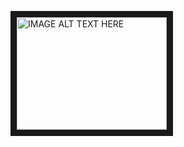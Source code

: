<a href="http://www.youtube.com/watch?feature=player_embedded&v=YOUTUBE_VIDEO_ID_HERE
" target="_blank"><img src="https://www.youtube.com/watch?v=T0DcHL6kEPE" 
alt="IMAGE ALT TEXT HERE" width="240" height="180" border="10" /></a>
